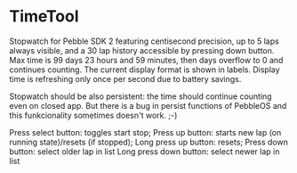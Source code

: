 TimeTool
========

Stopwatch for Pebble SDK 2 featuring centisecond precision, up to 5 laps always visible, and a 30 lap history accessible by pressing down button. Max time is 99 days 23 hours and 59 minutes, then days overflow to 0 and continues counting. The current display format is shown in labels. Display time is refreshing only once per second due to battery savings.

Stopwatch should be also persistent: the time should continue counting even on closed app. But there is a bug in persist functions of PebbleOS and this funkcionality sometimes doesn't work. ;-)

Press select button: toggles start stop;
Press up button: starts new lap (on running state)/resets (if stopped);
Long press up button: resets;
Press down button: select older lap in list
Long press down button: select newer lap in list
